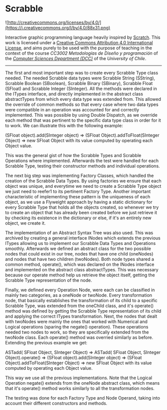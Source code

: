# Scrabble

![http://creativecommons.org/licenses/by/4.0/](https://i.creativecommons.org/l/by/4.0/88x31.png)

Interactive graphic programming language heavily inspired by 
[Scratch](https://scratch.mit.edu).
This work is licensed under a
[Creative Commons Attribution 4.0 International License](http://creativecommons.org/licenses/by/4.0/), 
and aims purely to be used with the purpose of teaching in the context of the course 
_CC3002 Metodologías de Diseño y programación_ of the 
[_Computer Sciences Department (DCC)_](https://www.dcc.uchile.cl) of the 
_University of Chile_.

---

The first and most important step was to create every Scrabble Type class needed. The needed Scrabble data types were 
Scrabble String (SString), Scrabble Boolean (SBoolean), Scrabble Binary (SBinary), Scrabble Float (SFloat) and 
Scrabble Integer (SInteger). All the methods were declared in the ITypes interface, and directly implemented in the 
abstract class abstractTypes from which every data type was extended from. This allowed the override of common methods
so that every case where two data types were compatible in an operation was accounted for and correctly implemented. 
This was possible by using Double Dispatch, as we override each method that was pertinent to the specific data type 
class in order for it to work. We can illustrate this with the following example:

(SFloat object).add(SInteger object) => (SFloat Object).addToFloat(SInteger Object)
=> new SFloat Object with its value computed by operating each Object value.

This was the general gist of how the Scrabble Types and Scrabble Operations where implemented. Afterwards 
the test were handled for each Scrabble Type, testing their constructor methods and individual operations.

The next big step was implementing Factory Classes, which handled the creation of the Scrabble Data Types. By using 
factories we ensure that each object was unique, and everytime we need to create a Scrabble Type object we just need 
to reefer1 to its pertinent Factory Type. Another important characteristic of implementing these pattern is the uniqueness
of each object, as we use a Flyweight approach by having a static dictionary for every Scrabble Type that holds all the 
objects created, so whenever we try to create an object that has already been created before we just retrieve it by 
checking its existence in the dictionary or else, if it's an entirely new object, we create it.

The implementation of an Abstract Syntax Tree was also used. This was archived by creating a general interface INodes
which extends the previous ITypes allowing us to implement our Scrabble Data Types and Operations smoothly. Afterwards 
we defined an abstract class for the two possible nodes that could exist in our tree, nodes that have one child 
(oneNodes) and nodes that have two children (twoNodes). Both node types shared a common method, operate(), which was
declared on the INodes interface and implemented on the abstract class abstractTypes. This was necessary because our
operate method help us retrieve the object itself, getting the Scrabble Type representation of the node.

Finally, we defined every Operation Node, were each can be classified in mainly two categories, as a oneNode or twoNode.
Every transformation node, that basically establishes the transformation of its child to a specific Scrabble Type, was
extended from the oneChild class, and it's operate() method was defined by getting the Scrabble Type representation of 
its child and applying the correct ITypes transformation. Next, the nodes that dealt with twoNodes were mainly the ones 
that worked with Numerical and Logical operations (sparing the negate() operation). These operations needed two nodes to
work, so they are specifically extended from the twoNode class. Each operate() method was overried similarly as
before. Extending the previous example we get:

ASTadd( SFloat Object, SInteger Object) => ASTadd( SFloat Object, SInteger Object).operate() => (SFloat object).add(SInteger object) => (SFloat Object).addToFloat(SInteger Object)
=> new SFloat Object with its value computed by operating each Object value.

This way we use all the previous implementations. Note that the Logical Operation negate() extends from the 
oneNode abstract class, which means that it's operate() method works similarly to all the transformation nodes.

The testing was done for each Factory Type and Node Operand, taking into account their different constructors and methods.